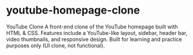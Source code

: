 # youtube-homepage-clone
YouTube Clone A front-end clone of the YouTube homepage built with HTML &amp; CSS. Features include a YouTube-like layout, sidebar, header bar, video thumbnails, and responsive design. Built for learning and practice purposes only (UI clone, not functional).
